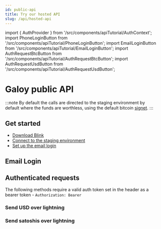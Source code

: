 ```yaml
---
id: public-api
title: Try our hosted API
slug: /api/hosted-api
---
```


import { AuthProvider } from '/src/components/apiTutorial/AuthContext';
import PhoneLoginButton from '/src/components/apiTutorial/PhoneLoginButton';
import EmailLoginButton from '/src/components/apiTutorial/EmailLoginButton';
import AuthRequestBtcButton from '/src/components/apiTutorial/AuthRequestBtcButton';
import AuthRequestUsdButton from '/src/components/apiTutorial/AuthRequestUsdButton';

# Galoy public API

:::note
By default the calls are directed to the staging environment by default where the funds are worthless, using the default bitcoin [signet](/deployment/signet).
:::

## Get started
* [Download Blink](/api#download-the-blink-app)
* [Connect to the staging environment](/api#connect-to-the-staging-environment)
* [Set up the email login](http://localhost:3000/api#set-up-the-email-login)

## Email Login

<AuthProvider>

  <EmailLoginButton />

  <div style={{ margin: '40px 0' }}></div>

  ## Authenticated requests
  The following methods require a valid auth token set in the header as a bearer token - `Authorization: Bearer`

  ### Send USD over lightning
  <AuthRequestUsdButton />

  ### Send satoshis over lightning
  <AuthRequestBtcButton />

</AuthProvider>
